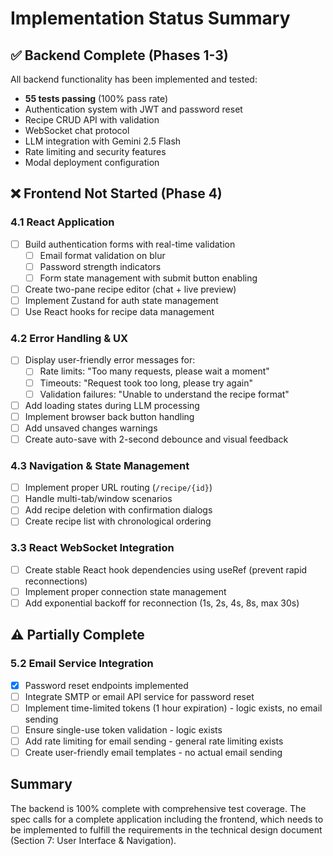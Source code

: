 # Implementation Status Summary

## ✅ Backend Complete (Phases 1-3)

All backend functionality has been implemented and tested:
- **55 tests passing** (100% pass rate)
- Authentication system with JWT and password reset
- Recipe CRUD API with validation
- WebSocket chat protocol
- LLM integration with Gemini 2.5 Flash
- Rate limiting and security features
- Modal deployment configuration

## ❌ Frontend Not Started (Phase 4)

### 4.1 React Application
- [ ] Build authentication forms with real-time validation
  - [ ] Email format validation on blur
  - [ ] Password strength indicators
  - [ ] Form state management with submit button enabling
- [ ] Create two-pane recipe editor (chat + live preview)
- [ ] Implement Zustand for auth state management
- [ ] Use React hooks for recipe data management

### 4.2 Error Handling & UX
- [ ] Display user-friendly error messages for:
  - [ ] Rate limits: "Too many requests, please wait a moment"
  - [ ] Timeouts: "Request took too long, please try again"
  - [ ] Validation failures: "Unable to understand the recipe format"
- [ ] Add loading states during LLM processing
- [ ] Implement browser back button handling
- [ ] Add unsaved changes warnings
- [ ] Create auto-save with 2-second debounce and visual feedback

### 4.3 Navigation & State Management
- [ ] Implement proper URL routing (`/recipe/{id}`)
- [ ] Handle multi-tab/window scenarios
- [ ] Add recipe deletion with confirmation dialogs
- [ ] Create recipe list with chronological ordering

### 3.3 React WebSocket Integration
- [ ] Create stable React hook dependencies using useRef (prevent rapid reconnections)
- [ ] Implement proper connection state management
- [ ] Add exponential backoff for reconnection (1s, 2s, 4s, 8s, max 30s)

## ⚠️ Partially Complete

### 5.2 Email Service Integration
- [x] Password reset endpoints implemented
- [ ] Integrate SMTP or email API service for password reset
- [ ] Implement time-limited tokens (1 hour expiration) - logic exists, no email sending
- [ ] Ensure single-use token validation - logic exists
- [ ] Add rate limiting for email sending - general rate limiting exists
- [ ] Create user-friendly email templates - no actual email sending

## Summary

The backend is 100% complete with comprehensive test coverage. The spec calls for a complete application including the frontend, which needs to be implemented to fulfill the requirements in the technical design document (Section 7: User Interface & Navigation).